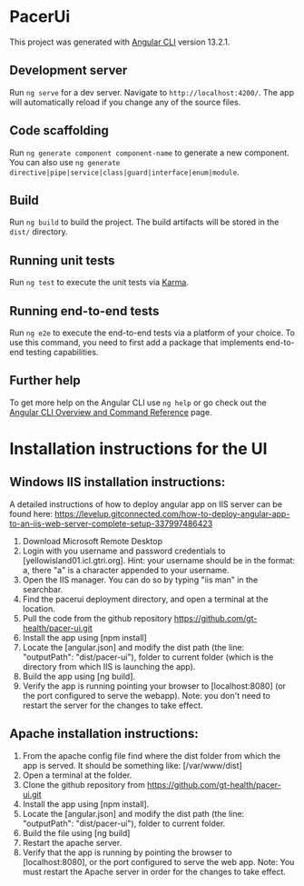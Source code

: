 # PacerUi

This project was generated with [Angular CLI](https://github.com/angular/angular-cli) version 13.2.1.

## Development server

Run `ng serve` for a dev server. Navigate to `http://localhost:4200/`. The app will automatically reload if you change any of the source files.

## Code scaffolding

Run `ng generate component component-name` to generate a new component. You can also use `ng generate directive|pipe|service|class|guard|interface|enum|module`.

## Build

Run `ng build` to build the project. The build artifacts will be stored in the `dist/` directory.

## Running unit tests

Run `ng test` to execute the unit tests via [Karma](https://karma-runner.github.io).

## Running end-to-end tests

Run `ng e2e` to execute the end-to-end tests via a platform of your choice. To use this command, you need to first add a package that implements end-to-end testing capabilities.

## Further help

To get more help on the Angular CLI use `ng help` or go check out the [Angular CLI Overview and Command Reference](https://angular.io/cli) page.


# Installation instructions for the UI

## Windows IIS installation instructions:
 A detailed instructions of how to deploy angular app on IIS server can be found here: https://levelup.gitconnected.com/how-to-deploy-angular-app-to-an-iis-web-server-complete-setup-337997486423

1. Download Microsoft Remote Desktop
2. Login with you username and password credentials to [yellowisland01.icl.gtri.org]. Hint: your username should be in the format: <gtri username>a, there "a" is a character appended to your username.
3. Open the IIS manager. You can do so by typing "iis man" in the searchbar.
4. Find the pacerui deployment directory, and open a terminal at the location.
5. Pull the code from the github repository https://github.com/gt-health/pacer-ui.git
6. Install the app using [npm install]
7. Locate the [angular.json] and modify the dist path (the line: "outputPath": "dist/pacer-ui"), folder to current folder (which is the directory from which IIS is launching the app).
8. Build the app using [ng build].
6. Verify the app is running pointing your browser to [localhost:8080] (or the port configured to serve the webapp).
Note: you don't need to restart the server for the changes to take effect.

## Apache installation instructions:

1. From the apache config file find where the dist folder from which the app is served. It should be something like: [/var/www/dist]
2. Open a terminal at the folder.
3. Clone the github repository from https://github.com/gt-health/pacer-ui.git
4. Install the app using [npm install].
5. Locate the [angular.json] and modify the dist path (the line: "outputPath": "dist/pacer-ui"), folder to current folder.
6. Build the file using [ng build]
7. Restart the apache server.
8. Verify that the app is running by pointing the browser to [localhost:8080], or the port configured to serve the web app.
Note: You must restart the Apache server in order for the changes to take effect.
